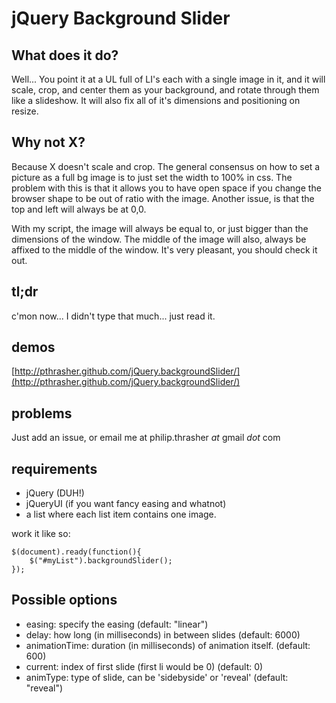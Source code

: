 jQuery Background Slider
========================

What does it do?
----------------

Well... You point it at a UL full of LI's each with a single image in it, and it will scale, crop, and center them as your background, and rotate through them like a slideshow. It will also fix all of it's dimensions and positioning on resize.

Why not X?
----------

Because X doesn't scale and crop. The general consensus on how to set a picture as a full bg image is to just set the width to 100% in css. The problem with this is that it allows you to have open space if you change the browser shape to be out of ratio with the image. Another issue, is that the top and left will always be at 0,0. 

With my script, the image will always be equal to, or just bigger than the dimensions of the window. The middle of the image will also, always be affixed to the middle of the window. It's very pleasant, you should check it out.

tl;dr
-----

c'mon now... I didn't type that much... just read it.


demos
-----
[http://pthrasher.github.com/jQuery.backgroundSlider/](http://pthrasher.github.com/jQuery.backgroundSlider/)


problems
--------
Just add an issue, or email me at philip.thrasher _at_ gmail _dot_ com

requirements
------------

* jQuery (DUH!)
* jQueryUI (if you want fancy easing and whatnot)
* a list where each list item contains one image.

work it like so:

	$(document).ready(function(){
		$("#myList").backgroundSlider();
	});



Possible options
----------------

* easing: specify the easing (default: "linear")
* delay: how long (in milliseconds) in between slides (default: 6000)
* animationTime: duration (in milliseconds) of animation itself. (default: 600)
* current: index of first slide (first li would be 0) (default: 0)
* animType: type of slide, can be 'sidebyside' or 'reveal' (default: "reveal")
